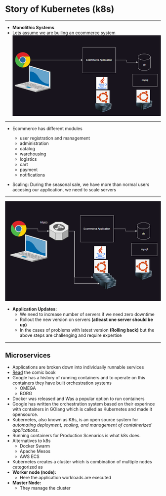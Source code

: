 # Story of Kubernetes (k8s)

___

* **Monolithic Systems**
* Lets assume we are builing an ecommerce system
![Preview](images/k8s1.png)

___

* Ecommerce has different modules
  * user registration and management
  * administration
  * catalog
  * warehousing
  * logistics
  * cart
  * payment
  * notifications

* Scaling: During the seasonal sale, we have more than normal users accesing our application, we need to scale  servers

___

![Preview](images/k8s2.png)

* **Application Updates:**
  * We need to increase number of servers if we need zero downtime
  * Rollout the new version on servers **(atleast one  server should be up)**
  * In the cases of problems with latest version **(Rolling back)** but the above steps are challenging and require expertise

___

## Microservices
  
* Applications are broken down into individually runnable services
* [Read](https://cloud.google.com/kubernetes-engine/kubernetes-comic) the comic book
* Google has a history of running containers and to operate on this containers they have built orchestration systems
  * OMEGA
  * BORG
* Docker was released and Was a popular option to run containers
* Google has written the orchestration system based on their experince with containers in GOlang which is called as Kubernetes and made it opensource.
* Kubernetes, also known as K8s, is an open source system for *automating deployment, scaling, and management of containerized applications.*
* Running containers for Production Scenarios is what k8s does.
* Alternatives to k8s
  * Docker Swarm
  * Apache Mesos
  * AWS ECS
* Kubernetes creates a cluster which is combination of multiple nodes categorized as
* **Worker node (node):**
  * Here the application workloads are executed
* **Master Node:**
  * They manage the cluster
